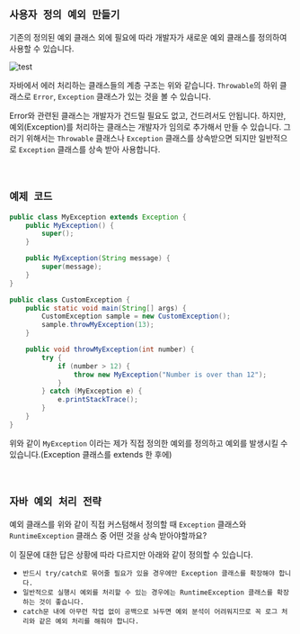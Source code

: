 ## `사용자 정의 예외 만들기`

기존의 정의된 예외 클래스 외에 필요에 따라 개발자가 새로운 예외 클래스를 정의하여 사용할 수 있습니다.  

![test](http://www.nextree.co.kr/content/images/2016/09/Exception-Class.png)

자바에서 에러 처리하는 클래스들의 계층 구조는 위와 같습니다. `Throwable`의 하위 클래스로 `Error`, `Exception` 클래스가 있는 것을 볼 수 있습니다. 

Error와 관련된 클래스는 개발자가 건드릴 필요도 없고, 건드려서도 안됩니다. 하지만, 예외(Exception)를 처리하는 클래스는 개발자가 임의로 추가해서 만들 수 있습니다. 
그러기 위해서는 `Throwable` 클래스나 `Exception` 클래스를 상속받으면 되지만 일반적으로 `Exception` 클래스를 상속 받아 사용합니다. 

<br>

## `예제 코드`

```java
public class MyException extends Exception {
    public MyException() {
        super();
    }

    public MyException(String message) {
        super(message);
    }
}
```
```java
public class CustomException {
    public static void main(String[] args) {
        CustomException sample = new CustomException();
        sample.throwMyException(13);
    }

    public void throwMyException(int number) {
        try {
            if (number > 12) {
                throw new MyException("Number is over than 12");
            }
        } catch (MyException e) {
            e.printStackTrace();
        }
    }
}
```

위와 같이 `MyException` 이라는 제가 직접 정의한 예외를 정의하고 예외를 발생시킬 수 있습니다.(Exception 클래스를 extends 한 후에)

<br>

## `자바 예외 처리 전략`

예외 클래스를 위와 같이 직접 커스텀해서 정의할 때 `Exception` 클래스와 `RuntimeException` 클래스 중 어떤 것을 상속 받아야할까요?

이 질문에 대한 답은 상황에 따라 다르지만 아래와 같이 정의할 수 있습니다. 

- `반드시 try/catch로 묶어줄 필요가 있을 경우에만 Exception 클래스를 확장해야 합니다.`
- `일반적으로 실행시 예외를 처리할 수 있는 경우에는 RuntimeException 클래스를 확장하는 것이 좋습니다.`
- `catch문 내에 아무런 작업 없이 공백으로 놔두면 예외 분석이 어려워지므로 꼭 로그 처리와 같은 예외 처리를 해줘야 합니다.`
